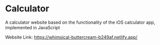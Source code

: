 # Calculator

A calculator website based on the functionality of the iOS calculator app, implemented in JavaScript

Website Link: https://whimsical-buttercream-b249af.netlify.app/
